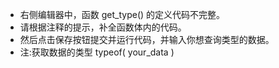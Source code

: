 - 右侧编辑器中，函数 get_type() 的定义代码不完整。
- 请根据注释的提示，补全函数体内的代码。
- 然后点击保存按钮提交并运行代码，并输入你想查询类型的数据。
- 注:获取数据的类型 typeof( your_data )